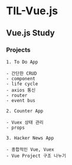 # TIL-Vue.js

Vue.js Study
---------------------------------------------

### Projects

```
1. To Do App

- 간단한 CRUD
- component
- life cycle
- axios 통신
- router
- event bus

2. Counter App

- Vuex 상태 관리
- props

3. Hacker News App

- 종합적인 Vue, Vuex 
- Vue Project 구조 나누기
```
